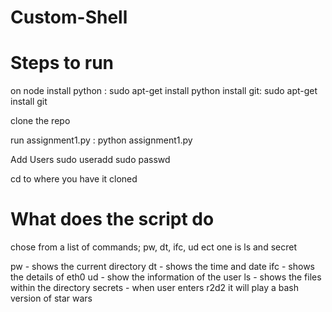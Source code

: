 # Custom-Shell

# Steps to run

on node install python : sudo apt-get install python
install git: sudo apt-get install git

clone the repo 

run assignment1.py : python assignment1.py

Add Users
sudo useradd <username>
sudo passwd <username>
  
cd to where you have it cloned

# What does the script do

chose from a list of commands;
  pw, dt, ifc, ud 
  ect one is ls and secret
  
  pw - shows the current directory 
  dt - shows the time and date
  ifc - shows the details of eth0
  ud - show the information of the user
  ls - shows the files within the directory
  secrets - when user enters r2d2 it will play a bash version of star wars
  
